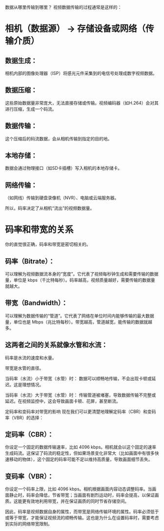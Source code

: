 数据从哪里传输到哪里？
视频数据传输的过程通常是这样的：

# 相机（数据源） -> 存储设备或网络（传输介质）

## 数据生成：
相机内部的图像处理器（ISP）将感光元件采集到的电信号处理成数字视频数据。

## 数据压缩：
这些原始数据量非常庞大，无法直接存储或传输。视频编码器（如H.264）会对其进行压缩，生成一个码流。

## 数据传输：
这个压缩后的码流数据，会从相机传输到指定的目的地。

## 本地存储：
数据会通过物理接口（如SD卡插槽）写入相机的本地存储卡。

## 网络传输：
（如网线）传输到硬盘录像机（NVR）、电脑或云端服务器。

所以，码率决定了从相机“流出”的视频数据量。

# 码率和带宽的关系
你的直觉很正确，码率和带宽是密切相关的。

## 码率（Bitrate）：
可以理解为视频数据流本身的“宽度”。它代表了视频每秒钟生成和需要传输的数据量，单位是 kbps（千比特每秒）。码率越高，视频质量越好，需要传输的数据量就越大。

## 带宽（Bandwidth）：
可以理解为数据传输的“管道”。它代表了网络在单位时间内能够传输的最大数据量，单位也是 Mbps（兆比特每秒）。带宽越高，管道越宽，能传输的数据就越多。

## 这两者之间的关系就像水管和水流：

码率是水流的速度和水量。

带宽是水管的直径。

当码率（水流）小于带宽（水管）时：
数据可以顺畅地传输，不会出现卡顿或延迟。这是理想情况。

当码率（水流）大于带宽（水管）时：
传输管道被堵塞，导致数据传输不完整或延迟。在视频监控中，这会导致画面卡顿、花屏，甚至断流。

定码率和变码率对带宽的影响
现在我们可以更清楚地理解定码率（CBR）和变码率（VBR）的选择：

## 定码率（CBR）：
你设定一个固定的数据传输速率，比如 4096 kbps。相机就会以这个固定的速率生成码流。这保证了码流的稳定性，但如果场景变化非常大（比如画面中有很多快速移动的物体），这个固定的码率可能不足以维持高质量，导致画面细节丢失。

## 变码率（VBR）：
你设定一个码率上限，比如 4096 kbps。相机根据画面内容动态调整码率。当画面静止时，码率会降低，节省带宽；当画面有剧烈运动时，码率会提高，以保证画质。这能更有效地利用带宽，并在保证画质的同时节省存储空间。

因此，码率是视频数据自身的属性，而带宽是网络传输环境的属性。码率必须低于或等于带宽，才能保证视频流的顺畅传输。这也是为什么在设置码率时，需要考虑到实际的网络带宽限制。
